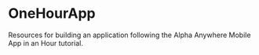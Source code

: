 # OneHourApp
Resources for building an application following the Alpha Anywhere Mobile App in an Hour tutorial.
